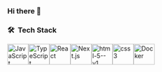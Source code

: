 ### Hi there 👋

### 🛠 &nbsp;Tech Stack
<div style="display: flex; aligin-items: center; justify-content: space-beetwen">
  <img width="48" height="48" src="https://img.icons8.com/color/48/javascript--v1.png" alt="JavaScript" title="JavaScript"/>
  <img width="48" height="48" src="https://img.icons8.com/color/48/typescript.png" alt="TypeScript"  title="TypeScript"/>
  <img width="48" height="48" src="https://img.icons8.com/color/48/react-native.png" alt="React"  title="React"/>
  <img width="48" height="48" src="https://img.icons8.com/color/48/nextjs.png" alt="Next.js" title="Next.js"/>
  <img width="48" height="48" src="https://img.icons8.com/color/48/html-5--v1.png" alt="html-5--v1" title="HTML"/>
  <img width="48" height="48" src="https://img.icons8.com/color/48/css3.png" alt="css3" title="CSS"/>
  <img width="48" height="48" src="https://img.icons8.com/color/48/docker.png" alt="Docker"  title="Docker"/>
</div>



